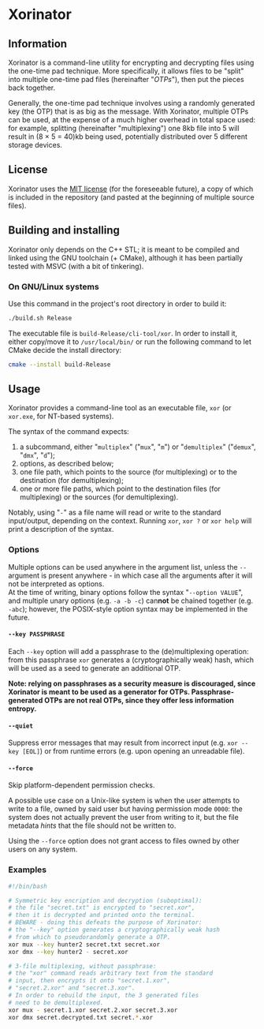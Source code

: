 # Xorinator

## Information

Xorinator is a command-line utility for encrypting and decrypting files using the one-time pad technique. More specifically, it allows files to be "split" into multiple one-time pad files (hereinafter "*OTPs*"), then put the pieces back together.

Generally, the one-time pad technique involves using a randomly generated key (the OTP) that is as big as the message. With Xorinator, multiple OTPs can be used, at the expense of a much higher overhead in total space used: for example, splitting (hereinafter "multiplexing") one 8kb file into 5 will result in (8 × 5 = 40)kb being used, potentially distributed over 5 different storage devices.

## License

Xorinator uses the [MIT license](https://mit-license.org/) (for the foreseeable future), a copy of which is included in the repository (and pasted at the beginning of multiple source files).

## Building and installing

Xorinator only depends on the C++ STL; it is meant to be compiled and linked using the GNU toolchain (+ CMake), although it has been partially tested with MSVC (with a bit of tinkering).

### On GNU/Linux systems

Use this command in the project's root directory in order to build it:

```bash
./build.sh Release
```

The executable file is `build-Release/cli-tool/xor`. In order to install it, either copy/move it to `/usr/local/bin/` or run the following command to let CMake decide the install directory:

```bash
cmake --install build-Release
```

## Usage

Xorinator provides a command-line tool as an executable file, `xor` (or `xor.exe`, for NT-based systems).

The syntax of the command expects:

1. a subcommand, either "`multiplex`" ("`mux`", "`m`") or "`demultiplex`" ("`demux`", "`dmx`", "`d`");
2. options, as described below;
3. one file path, which points to the source (for multiplexing) or to the destination (for demultiplexing);
4. one or more file paths, which point to the destination files (for multiplexing) or the sources (for demultiplexing).

Notably, using "`-`" as a file name will read or write to the standard input/output, depending on the context. Running `xor`, `xor ?` or `xor help` will print a description of the syntax.

### Options

Multiple options can be used anywhere in the argument list, unless the `--` argument is present anywhere - in which case all the arguments after it will not be interpreted as options.  
At the time of writing, binary options follow the syntax "`--option VALUE`", and multiple unary options (e.g. `-a -b -c`) can**not** be chained together (e.g. `-abc`); however, the POSIX-style option syntax may be implemented in the future.

#### `--key PASSPHRASE`

Each `--key` option will add a passphrase to the (de)multiplexing operation: from this passphrase `xor` generates a (cryptographically weak) hash, which will be used as a seed to generate an additional OTP.

**Note: relying on passphrases as a security measure is discouraged,
since Xorinator is meant to be used as a generator for OTPs.
Passphrase-generated OTPs are not real OTPs, since they offer less information entropy.**

#### `--quiet`

Suppress error messages that may result from incorrect input (e.g. `xor --key [EOL]`) or from runtime errors (e.g. upon opening an unreadable file).

#### `--force`

Skip platform-dependent permission checks.

A possible use case on a Unix-like system is when the user attempts to write to a file, owned by said user but having permission mode `0000`: the system does not actually prevent the user from writing to it, but the file metadata *hints* that the file should not be written to.

Using the `--force` option does not grant access to files owned by other users on any system.

### Examples

```bash
#!/bin/bash

# Symmetric key encription and decryption (suboptimal):
# the file "secret.txt" is encrypted to "secret.xor",
# then it is decrypted and printed onto the terminal.
# BEWARE - doing this defeats the purpose of Xorinator:
# the "--key" option generates a cryptographically weak hash
# from which to pseudorandomly generate a OTP.
xor mux --key hunter2 secret.txt secret.xor
xor dmx --key hunter2 - secret.xor

# 3-file multiplexing, without passphrase:
# the "xor" command reads arbitrary text from the standard
# input, then encrypts it onto "secret.1.xor",
# "secret.2.xor" and "secret.3.xor".
# In order to rebuild the input, the 3 generated files
# need to be demultiplexed.
xor mux - secret.1.xor secret.2.xor secret.3.xor
xor dmx secret.decrypted.txt secret.*.xor
```
